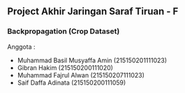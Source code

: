 ## Project Akhir Jaringan Saraf Tiruan - F <br>
### Backpropagation (Crop Dataset) <br> 
Anggota : <br> 
* Muhammad Basil Musyaffa Amin (215150201111023)
* Gibran Hakim (215150200111020)
* Muhammad Fajrul Alwan (215150207111023)
* Saif Daffa Adinata (215150200111059)
